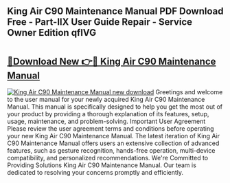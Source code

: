 ## King Air C90 Maintenance Manual PDF Download Free - Part-IIX User Guide Repair - Service Owner Edition qfIVG

# <h2><a href="http://bc39077.oget.top/?id=King+Air+C90+Maintenance+Manual">🔗Download New 👉🔴 King Air C90 Maintenance Manual</a></h2>

[![King Air C90 Maintenance Manual new download](https://i.imgur.com/5g1atiW.png)](http://bc39077.oget.top/?id=King+Air+C90+Maintenance+Manual)
Greetings and welcome to the user manual for your newly acquired King Air C90 Maintenance Manual. This manual is specifically designed to help you get the most out of your product by providing a thorough explanation of its features, setup, usage, maintenance, and problem-solving. Important User Agreement Please review the user agreement terms and conditions before operating your new King Air C90 Maintenance Manual. The latest iteration of King Air C90 Maintenance Manual offers users an extensive collection of advanced features, such as gesture recognition, hands-free operation, multi-device compatibility, and personalized recommendations. We're Committed to Providing Solutions King Air C90 Maintenance Manual. Our team is dedicated to resolving your concerns promptly and efficiently.
